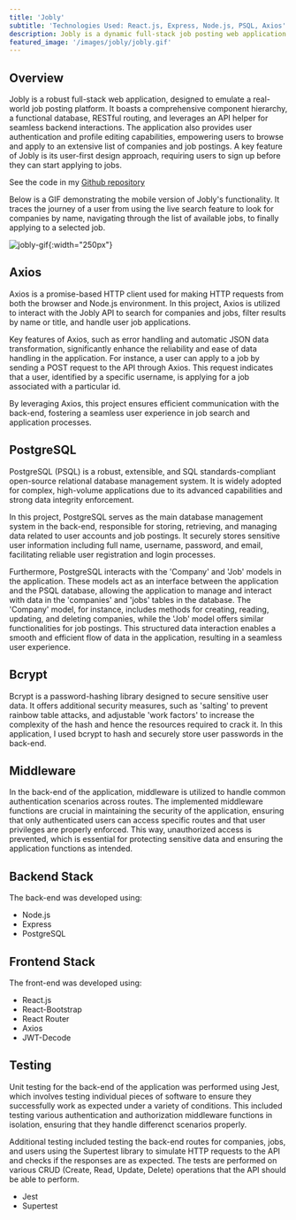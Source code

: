 ```yaml
---
title: 'Jobly'
subtitle: 'Technologies Used: React.js, Express, Node.js, PSQL, Axios'
description: Jobly is a dynamic full-stack job posting web application. It allows users to search and apply for jobs of their interest and features a comprehensive component hierarchy, a functional database, and RESTful routing. Additionally, Jobly supports robust user authentication and profile management.
featured_image: '/images/jobly/jobly.gif'
---
```


## Overview

Jobly is a robust full-stack web application, designed to emulate a real-world job posting platform. It boasts a comprehensive component hierarchy, a functional database, RESTful routing, and leverages an API helper for seamless backend interactions. The application also provides user authentication and profile editing capabilities, empowering users to browse and apply to an extensive list of companies and job postings. A key feature of Jobly is its user-first design approach, requiring users to sign up before they can start applying to jobs.

See the code in my [Github repository](https://github.com/mlauren77/Jobly/tree/deploy)

Below is a GIF demonstrating the mobile version of Jobly's functionality.  It traces the journey of a user from using the live search feature to look for companies by name, navigating through the list of available jobs, to finally applying to a selected job.

![jobly-gif](/images/jobly/jobly.gif){:width="250px"}

## Axios

Axios is a promise-based HTTP client used for making HTTP requests from both the browser and Node.js environment. In this project, Axios is utilized to interact with the Jobly API to search for companies and jobs, filter results by name or title, and handle user job applications.

Key features of Axios, such as error handling and automatic JSON data transformation, significantly enhance the reliability and ease of data handling in the application. For instance, a user can apply to a job by sending a POST request to the API through Axios. This request indicates that a user, identified by a specific username, is applying for a job associated with a particular id.

By leveraging Axios, this project ensures efficient communication with the back-end, fostering a seamless user experience in job search and application processes. 

## PostgreSQL

PostgreSQL (PSQL) is a robust, extensible, and SQL standards-compliant open-source relational database management system. It is widely adopted for complex, high-volume applications due to its advanced capabilities and strong data integrity enforcement.

In this project, PostgreSQL serves as the main database management system in the back-end, responsible for storing, retrieving, and managing data related to user accounts and job postings. It securely stores sensitive user information including full name, username, password, and email, facilitating reliable user registration and login processes. 

Furthermore, PostgreSQL interacts with the 'Company' and 'Job' models in the application. These models act as an interface between the application and the PSQL database, allowing the application to manage and interact with data in the 'companies' and 'jobs' tables in the database. The 'Company' model, for instance, includes methods for creating, reading, updating, and deleting companies, while the 'Job' model offers similar functionalities for job postings. This structured data interaction enables a smooth and efficient flow of data in the application, resulting in a seamless user experience.

## Bcrypt

Bcrypt is a password-hashing library designed to secure sensitive user data. It offers additional security measures, such as 'salting' to prevent rainbow table attacks, and adjustable 'work factors' to increase the complexity of the hash and hence the resources required to crack it. In this application, I used bcrypt to hash and securely store user passwords in the back-end.

## Middleware

In the back-end of the application, middleware is utilized to handle common authentication scenarios across routes. The implemented middleware functions are crucial in maintaining the security of the application, ensuring that only authenticated users can access specific routes and that user privileges are properly enforced. This way, unauthorized access is prevented, which is essential for protecting sensitive data and ensuring the application functions as intended.

## Backend Stack

The back-end was developed using:

* Node.js
* Express
* PostgreSQL

## Frontend Stack

The front-end was developed using:

* React.js
* React-Bootstrap
* React Router
* Axios
* JWT-Decode

## Testing

Unit testing for the back-end of the application was performed using Jest, which involves testing individual pieces of software to ensure they successfully work as expected under a variety of conditions. This included testing various authentication and authorization middleware functions in isolation, ensuring that they handle differenct scenarios properly. 

Additional testing included testing the back-end routes for companies, jobs, and users using the Supertest library to simulate HTTP requests to the API and checks if the responses are as expected. The tests are performed on various CRUD (Create, Read, Update, Delete) operations that the API should be able to perform.

* Jest
* Supertest

